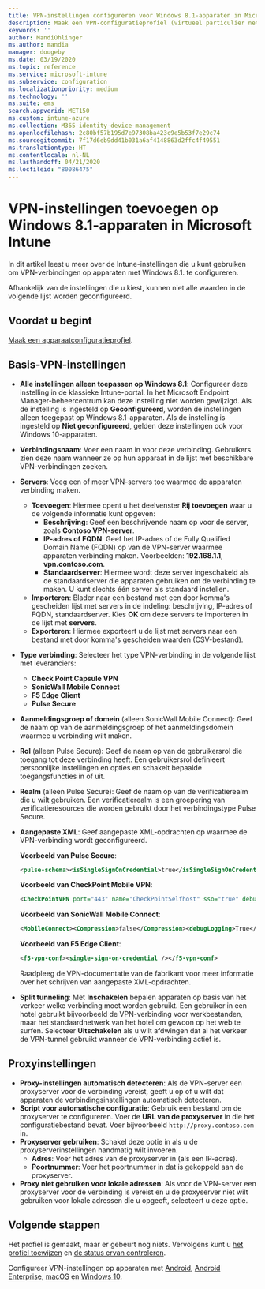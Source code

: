 ```yaml
---
title: VPN-instellingen configureren voor Windows 8.1-apparaten in Microsoft Intune - Azure | Microsoft Docs
description: Maak een VPN-configuratieprofiel (virtueel particulier netwerk) of voeg dit toe met behulp van VPN-configuratie-instellingen, zoals de verbindingsgegevens en de proxyinstellingen met het IP- of FQDN-adres, en de TCP-poort in Microsoft Intune op apparaten met Windows 8.1.
keywords: ''
author: MandiOhlinger
ms.author: mandia
manager: dougeby
ms.date: 03/19/2020
ms.topic: reference
ms.service: microsoft-intune
ms.subservice: configuration
ms.localizationpriority: medium
ms.technology: ''
ms.suite: ems
search.appverid: MET150
ms.custom: intune-azure
ms.collection: M365-identity-device-management
ms.openlocfilehash: 2c80bf57b195d7e97308ba423c9e5b53f7e29c74
ms.sourcegitcommit: 7f17d6eb9dd41b031a6af4148863d2ffc4f49551
ms.translationtype: HT
ms.contentlocale: nl-NL
ms.lasthandoff: 04/21/2020
ms.locfileid: "80086475"
---
```

# <a name="add-vpn-settings-on-windows-81-devices-in-microsoft-intune"></a>VPN-instellingen toevoegen op Windows 8.1-apparaten in Microsoft Intune

In dit artikel leest u meer over de Intune-instellingen die u kunt gebruiken om VPN-verbindingen op apparaten met Windows 8.1. te configureren.

Afhankelijk van de instellingen die u kiest, kunnen niet alle waarden in de volgende lijst worden geconfigureerd.

## <a name="before-you-begin"></a>Voordat u begint

[Maak een apparaatconfiguratieprofiel](vpn-settings-configure.md).

## <a name="base-vpn-settings"></a>Basis-VPN-instellingen

- **Alle instellingen alleen toepassen op Windows 8.1**: Configureer deze instelling in de klassieke Intune-portal. In het Microsoft Endpoint Manager-beheercentrum kan deze instelling niet worden gewijzigd. Als de instelling is ingesteld op **Geconfigureerd**, worden de instellingen alleen toegepast op Windows 8.1-apparaten. Als de instelling is ingesteld op **Niet geconfigureerd**, gelden deze instellingen ook voor Windows 10-apparaten.
- **Verbindingsnaam**: Voer een naam in voor deze verbinding. Gebruikers zien deze naam wanneer ze op hun apparaat in de lijst met beschikbare VPN-verbindingen zoeken.
- **Servers**: Voeg een of meer VPN-servers toe waarmee de apparaten verbinding maken.
  - **Toevoegen**: Hiermee opent u het deelvenster **Rij toevoegen** waar u de volgende informatie kunt opgeven:
    - **Beschrijving**: Geef een beschrijvende naam op voor de server, zoals **Contoso VPN-server**.
    - **IP-adres of FQDN**: Geef het IP-adres of de Fully Qualified Domain Name (FQDN) op van de VPN-server waarmee apparaten verbinding maken. Voorbeelden: **192.168.1.1**, **vpn.contoso.com**.
    - **Standaardserver**: Hiermee wordt deze server ingeschakeld als de standaardserver die apparaten gebruiken om de verbinding te maken. U kunt slechts één server als standaard instellen.
  - **Importeren**: Blader naar een bestand met een door komma's gescheiden lijst met servers in de indeling: beschrijving, IP-adres of FQDN, standaardserver. Kies **OK** om deze servers te importeren in de lijst met **servers**.
  - **Exporteren**: Hiermee exporteert u de lijst met servers naar een bestand met door komma's gescheiden waarden (CSV-bestand).

- **Type verbinding**: Selecteer het type VPN-verbinding in de volgende lijst met leveranciers:
  - **Check Point Capsule VPN**
  - **SonicWall Mobile Connect**
  - **F5 Edge Client**
  - **Pulse Secure**

<!--- **Fingerprint** (Check Point Capsule VPN only): Specify a string (for example, "Contoso Fingerprint Code") that will be used to verify that the VPN server can be trusted. A fingerprint can be sent to the client so it knows to trust any server that presents the same fingerprint when connecting. If the device doesn't already have the fingerprint, it will prompt the user to trust the VPN server that they are connecting to while showing the fingerprint. (The user manually verifies the fingerprint and chooses **trust** to connect.) --->

- **Aanmeldingsgroep of domein** (alleen SonicWall Mobile Connect): Geef de naam op van de aanmeldingsgroep of het aanmeldingsdomein waarmee u verbinding wilt maken.

- **Rol** (alleen Pulse Secure): Geef de naam op van de gebruikersrol die toegang tot deze verbinding heeft. Een gebruikersrol definieert persoonlijke instellingen en opties en schakelt bepaalde toegangsfuncties in of uit.

- **Realm** (alleen Pulse Secure): Geef de naam op van de verificatierealm die u wilt gebruiken. Een verificatierealm is een groepering van verificatieresources die worden gebruikt door het verbindingstype Pulse Secure.

- **Aangepaste XML**: Geef aangepaste XML-opdrachten op waarmee de VPN-verbinding wordt geconfigureerd.

  **Voorbeeld van Pulse Secure**:

  ```xml
  <pulse-schema><isSingleSignOnCredential>true</isSingleSignOnCredential></pulse-schema>
  ```

  **Voorbeeld van CheckPoint Mobile VPN**:

  ```xml
  <CheckPointVPN port="443" name="CheckPointSelfhost" sso="true" debug="3" />
  ```

  **Voorbeeld van SonicWall Mobile Connect**:

  ```xml
  <MobileConnect><Compression>false</Compression><debugLogging>True</debugLogging><packetCapture>False</packetCapture></MobileConnect>
  ```

  **Voorbeeld van F5 Edge Client**:

  ```xml
  <f5-vpn-conf><single-sign-on-credential /></f5-vpn-conf>
  ```

  Raadpleeg de VPN-documentatie van de fabrikant voor meer informatie over het schrijven van aangepaste XML-opdrachten.

- **Split tunneling**: Met **Inschakelen** bepalen apparaten op basis van het verkeer welke verbinding moet worden gebruikt. Een gebruiker in een hotel gebruikt bijvoorbeeld de VPN-verbinding voor werkbestanden, maar het standaardnetwerk van het hotel om gewoon op het web te surfen. Selecteer **Uitschakelen** als u wilt afdwingen dat al het verkeer de VPN-tunnel gebruikt wanneer de VPN-verbinding actief is.

## <a name="proxy-settings"></a>Proxyinstellingen

- **Proxy-instellingen automatisch detecteren**: Als de VPN-server een proxyserver voor de verbinding vereist, geeft u op of u wilt dat apparaten de verbindingsinstellingen automatisch detecteren.
- **Script voor automatische configuratie**: Gebruik een bestand om de proxyserver te configureren. Voer de **URL van de proxyserver** in die het configuratiebestand bevat. Voer bijvoorbeeld `http://proxy.contoso.com` in.
- **Proxyserver gebruiken**: Schakel deze optie in als u de proxyserverinstellingen handmatig wilt invoeren.
  - **Adres**: Voer het adres van de proxyserver in (als een IP-adres).
  - **Poortnummer**: Voer het poortnummer in dat is gekoppeld aan de proxyserver.
- **Proxy niet gebruiken voor lokale adressen**: Als voor de VPN-server een proxyserver voor de verbinding is vereist en u de proxyserver niet wilt gebruiken voor lokale adressen die u opgeeft, selecteert u deze optie.

## <a name="next-steps"></a>Volgende stappen

Het profiel is gemaakt, maar er gebeurt nog niets. Vervolgens kunt u [het profiel toewijzen](device-profile-assign.md) en [de status ervan controleren](device-profile-monitor.md).

Configureer VPN-instellingen op apparaten met [Android](vpn-settings-android.md), [Android Enterprise](vpn-settings-android-enterprise.md), [macOS](vpn-settings-macos.md) en [Windows 10](vpn-settings-windows-10.md).
